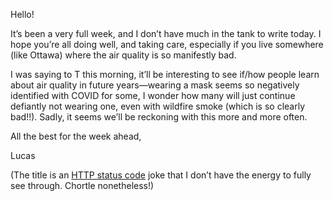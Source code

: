 Hello!

It’s been a very full week, and I don’t have much in the tank to write today. I hope you’re all doing well, and taking care, especially if you live somewhere (like Ottawa) where the air quality is so manifestly bad.

I was saying to T this morning, it’ll be interesting to see if/how people learn about air quality in future years—wearing a mask seems so negatively identified with COVID for some, I wonder how many will just continue defiantly not wearing one, even with wildfire smoke (which is so clearly bad!!). Sadly, it seems we’ll be reckoning with this more and more often.

All the best for the week ahead,

Lucas

(The title is an [HTTP status code](https://en.wikipedia.org/wiki/HTTP_303) joke that I don’t have the energy to fully see through. Chortle nonetheless!)